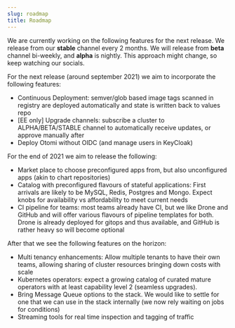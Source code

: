 ```yaml
---
slug: roadmap
title: Roadmap
---
```


We are currently working on the following features for the next release. We release from our **stable** channel every 2 months. We will release from **beta** channel bi-weekly, and **alpha** is nightly. This approach might change, so keep watching our socials.

For the next release (around september 2021) we aim to incorporate the following features:

- Continuous Deployment: semver/glob based image tags scanned in registry are deployed automatically and state is written back to values repo
- [EE only] Upgrade channels: subscribe a cluster to ALPHA/BETA/STABLE channel to automatically receive updates, or approve manually after
- Deploy Otomi without OIDC (and manage users in KeyCloak)

For the end of 2021 we aim to release the following:

- Market place to choose preconfigured apps from, but also unconfigured apps (akin to chart repositories)
- Catalog with preconfigured flavours of stateful applications: First arrivals are likely to be MySQL, Redis, Postgres and Mongo. Expect knobs for availability vs affordability to meet current needs
- CI pipeline for teams: most teams already have CI, but we like Drone and GitHub and will offer various flavours of pipeline templates for both. Drone is already deployed for gitops and thus available, and GitHub is rather heavy so will become optional

After that we see the following features on the horizon:

- Multi tenancy enhancements: Allow multiple tenants to have their own teams, allowing sharing of cluster resources bringing down costs with scale
- Kubernetes operators: expect a growing catalog of curated mature operators with at least capability level 2 (seamless upgrades).
- Bring Message Queue options to the stack. We would like to settle for one that we can use in the stack internally (we now rely waiting on jobs for conditions)
- Streaming tools for real time inspection and tagging of traffic
